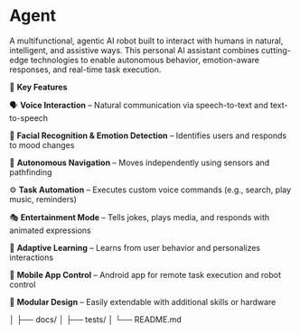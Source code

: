 # Agent
A multifunctional, agentic AI robot built to interact with humans in natural, intelligent, and assistive ways. This personal AI assistant combines cutting-edge technologies to enable autonomous behavior, emotion-aware responses, and real-time task execution.

🚀 **Key Features**

🗣 **Voice Interaction** – Natural communication via speech-to-text and text-to-speech

🙂 **Facial Recognition & Emotion Detection** – Identifies users and responds to mood changes

🚗 **Autonomous Navigation** – Moves independently using sensors and pathfinding

⚙️ **Task Automation** – Executes custom voice commands (e.g., search, play music, reminders)

🎭 **Entertainment Mode** – Tells jokes, plays media, and responds with animated expressions

🧠 **Adaptive Learning** – Learns from user behavior and personalizes interactions

📱 **Mobile App Control** – Android app for remote task execution and robot control

🧩 **Modular Design** – Easily extendable with additional skills or hardware


│
├── docs/
│
├── tests/
│
└── README.md
